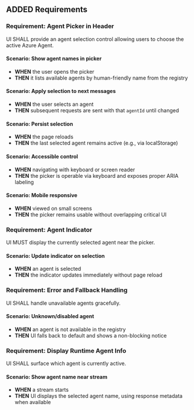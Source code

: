 ## ADDED Requirements

### Requirement: Agent Picker in Header
UI SHALL provide an agent selection control allowing users to choose the active Azure Agent.

#### Scenario: Show agent names in picker
- **WHEN** the user opens the picker
- **THEN** it lists available agents by human-friendly name from the registry

#### Scenario: Apply selection to next messages
- **WHEN** the user selects an agent
- **THEN** subsequent requests are sent with that `agentId` until changed

#### Scenario: Persist selection
- **WHEN** the page reloads
- **THEN** the last selected agent remains active (e.g., via localStorage)

#### Scenario: Accessible control
- **WHEN** navigating with keyboard or screen reader
- **THEN** the picker is operable via keyboard and exposes proper ARIA labeling

#### Scenario: Mobile responsive
- **WHEN** viewed on small screens
- **THEN** the picker remains usable without overlapping critical UI

### Requirement: Agent Indicator
UI MUST display the currently selected agent near the picker.

#### Scenario: Update indicator on selection
- **WHEN** an agent is selected
- **THEN** the indicator updates immediately without page reload

### Requirement: Error and Fallback Handling
UI SHALL handle unavailable agents gracefully.

#### Scenario: Unknown/disabled agent
- **WHEN** an agent is not available in the registry
- **THEN** UI falls back to default and shows a non-blocking notice

### Requirement: Display Runtime Agent Info
UI SHALL surface which agent is currently active.

#### Scenario: Show agent name near stream
- **WHEN** a stream starts
- **THEN** UI displays the selected agent name, using response metadata when available

